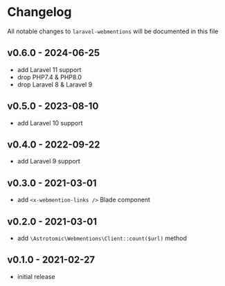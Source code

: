 # Changelog

All notable changes to `laravel-webmentions` will be documented in this file

## v0.6.0 - 2024-06-25

-   add Laravel 11 support
- drop PHP7.4 & PHP8.0
- drop Laravel 8 & Laravel 9

## v0.5.0 - 2023-08-10

-   add Laravel 10 support

## v0.4.0 - 2022-09-22

-   add Laravel 9 support

## v0.3.0 - 2021-03-01

-   add `<x-webmention-links />` Blade component

## v0.2.0 - 2021-03-01

-   add `\Astrotomic\Webmentions\Client::count($url)` method

## v0.1.0 - 2021-02-27

-   initial release
